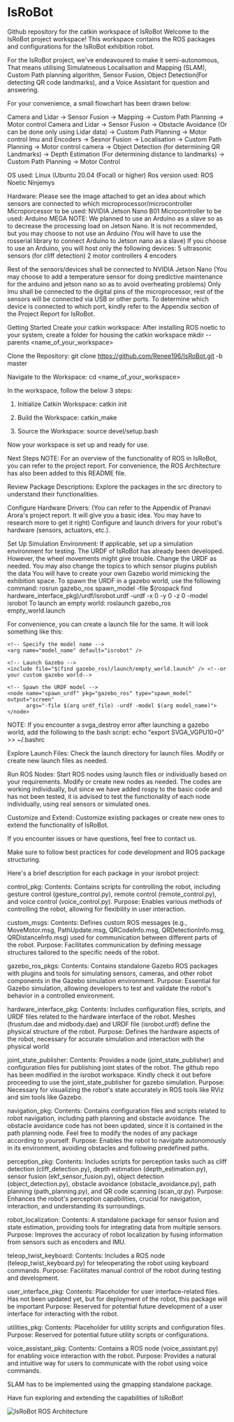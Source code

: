 # IsRoBot
Github repository for the catkin workspace of IsRoBot
Welcome to the IsRoBot project workspace! This workspace contains the ROS packages and configurations for the IsRoBot exhibition robot.

For the IsRoBot project, we've endeavoured to make it semi-autonomous, That means utilising Simulatneous Localisation and Mapping (SLAM), Custom Path planning algorithm, Sensor Fusion, Object Detection(For detecting QR code landmarks), and a Voice Assistant for question and answering. 

For your convenience, a small flowchart has been drawn below:

Camera and Lidar -> Sensor Fusion -> Mapping -> Custom Path Planning -> Motor control
Camera and Lidar -> Sensor Fusion -> Obstacle Avoidance (Or can be done only using Lidar data) -> Custom Path Planning -> Motor control
Imu and Encoders -> Sesnor Fusion -> Localisation -> Custom Path Planning -> Motor control
camera -> Object Detection (for determining QR Landmarks) -> Depth Estimation (For determining distance to landmarks) -> Custom Path Planning -> Motor Control

OS used: Linux (Ubuntu 20.04 (Focal) or higher)
Ros version used: ROS Noetic Ninjemys

Hardware: Please see the image attached to get an idea about which sensors are connected to which microprocessor/microcontroller
Microporcessor to be used: NVIDIA Jetson Nano B01
Microcontroller to be used: Arduino MEGA
NOTE: We planned to use an Arduino as a slave so as to decrease the processing load on Jetson Nano. It is not recommended, but you may choose to not use an Arduino
(You will have to use the rosserial library to connect Arduino to Jetson nano as a slave)
If you choose to use an Arduino, you will host only the following devices:
5 ultrasonic sensors (for cliff detection)
2 motor controllers
4 encoders

Rest of the sensors/devices shall be connected to NVIDIA Jetson Nano (You may choose to add a temperature sensor for doing predictive maintenance for the arduino and jetson nano so as to avoid overheating problems)
Only Imu shall be connected to the digital pins of the microprocessor, rest of the sensors will be connected via USB or other ports.
To determine which device is connected to which port, kindly refer to the Appendix section of the Project Report for IsRoBot.

Getting Started
Create your catkin workspace:
After installing ROS noetic to your system, create a folder for housing the catkin workspace
mkdir --parents <name_of_your_workspace>

Clone the Repository:
git clone https://github.com/Renee196/IsRoBot.git -b master

Navigate to the Workspace:
cd <name_of_your_workspace>

In the workspace, follow the below 3 steps:
1. Initialize Catkin Workspace:
catkin init

2. Build the Workspace:
catkin_make

3. Source the Workspace:
source devel/setup.bash

Now your workspace is set up and ready for use.

Next Steps
NOTE: For an overview of the functionality of ROS in IsRoBot, you can refer to the project report. For convenience, the ROS Architecture has also been added to this README file.

Review Package Descriptions:
Explore the packages in the src directory to understand their functionalities.

Configure Hardware Drivers: (You can refer to the Appendix of Pranavi Arora's project report. It will give you a basic idea. You may have to research more to get it right)
Configure and launch drivers for your robot's hardware (sensors, actuators, etc.).

Set Up Simulation Environment:
If applicable, set up a simulation environment for testing.
The URDF of IsRoBot has already been developed. However, the wheel movements might give trouble. Change the URDF as needed. You may also change the topics to which sensor plugins publish the data
You will have to create your own Gazebo world mimicking the exhibition space.
To spawn the URDF in a gazebo world, use the following command:
rosrun gazebo_ros spawn_model -file $(rospack find hardware_interface_pkg)/urdf/isrobot.urdf -urdf -x 0 -y 0 -z 0 -model isrobot
To launch an empty world:
roslaunch gazebo_ros empty_world.launch

For convenience, you can create a launch file for the same. It will look something like this:
<launch>
    <!-- Specify the path to your URDF file -->
    <arg name="urdf_file" default="$(find hardware_interface_pkg)/urdf/isrobot.urdf" />

    <!-- Specify the model name -->
    <arg name="model_name" default="isrobot" />

    <!-- Launch Gazebo -->
    <include file="$(find gazebo_ros)/launch/empty_world.launch" /> <!--or your custom gazebo world-->

    <!-- Spawn the URDF model -->
    <node name="spawn_urdf" pkg="gazebo_ros" type="spawn_model" output="screen"
          args="-file $(arg urdf_file) -urdf -model $(arg model_name)">
    </node>
</launch>

NOTE: If you encounter a svga_destroy error after launching a gazebo world, add the following to the bash script:
echo "export SVGA_VGPU10=0" >> ~/.bashrc

Explore Launch Files:
Check the launch directory for launch files. Modify or create new launch files as needed.

Run ROS Nodes:
Start ROS nodes using launch files or individually based on your requirements. Modify or create new nodes as needed.
The codes are working individually, but since we have added rospy to the basic code and has not been tested, it is advised to test the functionality of each node individually, using real sensors or simulated ones.

Customize and Extend:
Customize existing packages or create new ones to extend the functionality of IsRoBot.

If you encounter issues or have questions, feel free to contact us.

Make sure to follow best practices for code development and ROS package structuring.

Here's a brief description for each package in your isrobot project:

control_pkg:
Contents: Contains scripts for controlling the robot, including gesture control (gesture_control.py), remote control (remote_control.py), and voice control (voice_control.py).
Purpose: Enables various methods of controlling the robot, allowing for flexibility in user interaction.

custom_msgs:
Contents: Defines custom ROS messages (e.g., MoveMotor.msg, PathUpdate.msg, QRCodeInfo.msg, QRDetectionInfo.msg, QRDistanceInfo.msg) used for communication between different parts of the robot.
Purpose: Facilitates communication by defining message structures tailored to the specific needs of the robot.

gazebo_ros_pkgs:
Contents: Contains standalone Gazebo ROS packages with plugins and tools for simulating sensors, cameras, and other robot components in the Gazebo simulation environment.
Purpose: Essential for Gazebo simulation, allowing developers to test and validate the robot's behavior in a controlled environment.

hardware_interface_pkg:
Contents: Includes configuration files, scripts, and URDF files related to the hardware interface of the robot. Meshes (frustum.dae and midbody.dae) and URDF file (isrobot.urdf) define the physical structure of the robot.
Purpose: Defines the hardware aspects of the robot, necessary for accurate simulation and interaction with the physical world

joint_state_publisher:
Contents: Provides a node (joint_state_publisher) and configuration files for publishing joint states of the robot. The github repo has been modified in the isrobot workspace. Kindly check it out before proceeding to use the joint_state_publisher for gazebo simulation.
Purpose: Necessary for visualizing the robot's state accurately in ROS tools like RViz and sim tools like Gazebo.

navigation_pkg:
Contents: Contains configuration files and scripts related to robot navigation, including path planning and obstacle avoidance. The obstacle avoidance code has not been updated, since it is contained in the path planning node. Feel free to modify the nodes of any package according to yourself.
Purpose: Enables the robot to navigate autonomously in its environment, avoiding obstacles and following predefined paths.

perception_pkg:
Contents: Includes scripts for perception tasks such as cliff detection (cliff_detection.py), depth estimation (depth_estimation.py), sensor fusion (ekf_sensor_fusion.py), object detection (object_detection.py), obstacle avoidance (obstacle_avoidance.py), path planning (path_planning.py), and QR code scanning (scan_qr.py).
Purpose: Enhances the robot's perception capabilities, crucial for navigation, interaction, and understanding its surroundings.

robot_localization:
Contents: A standalone package for sensor fusion and state estimation, providing tools for integrating data from multiple sensors.
Purpose: Improves the accuracy of robot localization by fusing information from sensors such as encoders and IMU.

teleop_twist_keyboard:
Contents: Includes a ROS node (teleop_twist_keyboard.py) for teleoperating the robot using keyboard commands.
Purpose: Facilitates manual control of the robot during testing and development.

user_interface_pkg:
Contents: Placeholder for user interface-related files. Has not been updated yet, but for deployment of the robot, this package will be important
Purpose: Reserved for potential future development of a user interface for interacting with the robot.

utilities_pkg:
Contents: Placeholder for utility scripts and configuration files.
Purpose: Reserved for potential future utility scripts or configurations.

voice_assistant_pkg:
Contents: Contains a ROS node (voice_assistant.py) for enabling voice interaction with the robot.
Purpose: Provides a natural and intuitive way for users to communicate with the robot using voice commands.

SLAM has to be implemented using the gmapping standalone package.

Have fun exploring and extending the capabilities of IsRoBot!

![IsRoBot ROS Architecture](https://github.com/Renee196/IsRoBot/assets/76276943/45ae278a-2874-47da-9622-8cc6b9577670)

